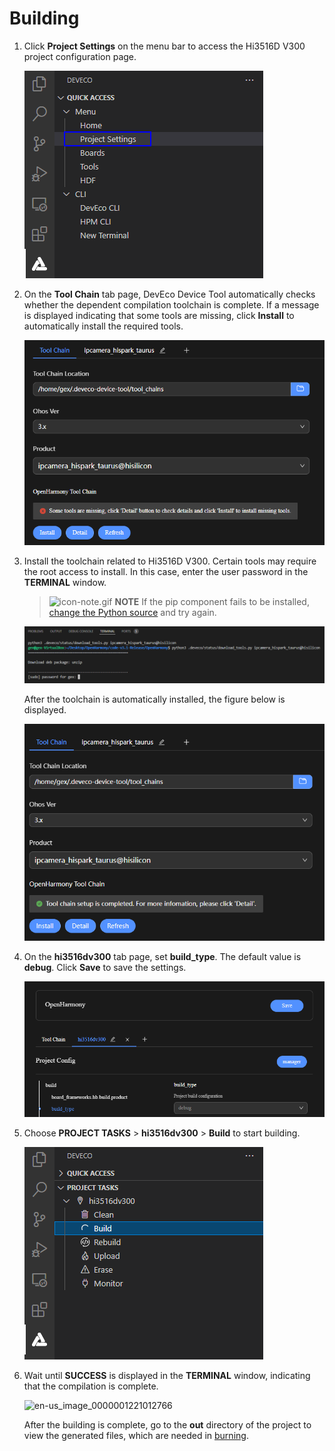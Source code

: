 # Building


1. Click **Project Settings** on the menu bar to access the Hi3516D V300 project configuration page.

   ![en-us_image_0000001265492885](figures/en-us_image_0000001265492885.png)

2. On the **Tool Chain** tab page, DevEco Device Tool automatically checks whether the dependent compilation toolchain is complete. If a message is displayed indicating that some tools are missing, click **Install** to automatically install the required tools.
   
   ![en-us_image_0000001265652869](figures/en-us_image_0000001265652869.png)

3. Install the toolchain related to Hi3516D V300. Certain tools may require the root access to install. In this case, enter the user password in the **TERMINAL** window.
   
   > ![icon-note.gif](../public_sys-resources/icon-note.gif) **NOTE**
   > If the pip component fails to be installed, [change the Python source](https://device.harmonyos.com/en/docs/documentation/guide/ide-set-python-source-0000001227639986) and try again.
   
   ![en-us_image_0000001220852753](figures/en-us_image_0000001220852753.png)
   
   After the toolchain is automatically installed, the figure below is displayed.
   
   ![en-us_image_0000001220852754](figures/en-us_image_0000001220852754.png)
   
4. On the **hi3516dv300** tab page, set **build_type**. The default value is **debug**. Click **Save** to save the settings.

   ![en-us_image_0000001221172711](figures/en-us_image_0000001221172711.png)

5. Choose **PROJECT TASKS** > **hi3516dv300** > **Build** to start building.

   ![en-us_image_0000001265772913](figures/en-us_image_0000001265772913.png)

6. Wait until **SUCCESS** is displayed in the **TERMINAL** window, indicating that the compilation is complete.

   ![en-us_image_0000001221012766](figures/en-us_image_0000001221012766.png)

   After the building is complete, go to the **out** directory of the project to view the generated files, which are needed in [burning](quickstart-ide-lite-steps-hi3516-burn.md).

